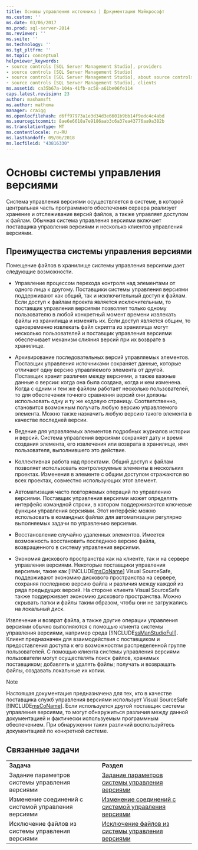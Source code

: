 ```yaml
---
title: Основы управления источника | Документация Майкрософт
ms.custom: ''
ms.date: 03/06/2017
ms.prod: sql-server-2014
ms.reviewer: ''
ms.suite: ''
ms.technology: ''
ms.tgt_pltfrm: ''
ms.topic: conceptual
helpviewer_keywords:
- source controls [SQL Server Management Studio], providers
- source controls [SQL Server Management Studio]
- source controls [SQL Server Management Studio], about source controls
- source controls [SQL Server Management Studio], clients
ms.assetid: ca35b67a-104a-41fb-ac58-a61be06fe114
caps.latest.revision: 23
author: mashamsft
ms.author: mathoma
manager: craigg
ms.openlocfilehash: d6ff97973a1e3d34d3e6601b9bb14f9edc4c4abd
ms.sourcegitcommit: 8ae6e6618a7e9186aab3c6a37ea43776aa9a382b
ms.translationtype: MT
ms.contentlocale: ru-RU
ms.lasthandoff: 09/06/2018
ms.locfileid: "43816330"
---
```

# <a name="source-control-basics"></a>Основы системы управления версиями
  Система управления версиями осуществляется в системе, в которой центральная часть программного обеспечения сервера реализует хранение и отслеживание версий файлов, а также управляет доступом к файлам. Обычная система управления версиями включает поставщика управления версиями и несколько клиентов управления версиями.  
  
## <a name="source-control-benefits"></a>Преимущества системы управления версиями  
 Помещение файлов в хранилище системы управления версиями дает следующие возможности.  
  
-   Управление процессом перехода контроля над элементами от одного лица к другому. Поставщики системы управления версиями поддерживают как общий, так и исключительный доступ к файлам. Если доступ к файлам проекта является исключительным, то поставщик управления версиями позволяет только одному пользователю в любой конкретный момент времени извлекать файлы из хранилища и изменять их. Если доступ является общим, то одновременно извлекать файл скрипта из хранилища могут несколько пользователей и поставщик управления версиями обеспечивает механизм слияния версий при их возврате в хранилище.  
  
-   Архивирование последовательных версий управляемых элементов. Поставщик управления источниками сохраняет данные, которые отличают одну версию управляемого элемента от другой. Поставщик хранит различия между версиями, а также важные данные о версии: когда она была создана, когда и кем изменена. Когда с одним и тем же файлом работает несколько пользователей, то для обеспечения точного сравнения версий они должны использовать одну и ту же кодовую страницу. Соответственно, становится возможным получать любую версию управляемого элемента. Можно также назначить любую версию такого элемента в качестве последней версии.  
  
-   Ведение для управляемых элементов подробных журналов истории и версий. Система управления версиями сохраняет дату и время создания элемента, его извлечения или возврата в хранилище, имя пользователя, выполнившего это действие.  
  
-   Коллективная работа над проектами. Общий доступ к файлам позволяет использовать контролируемые элементы в нескольких проектах. Изменения в элементе с общим доступом отражаются во всех проектах, совместно использующих этот элемент.  
  
-   Автоматизация часто повторяемых операций по управлению версиями. Поставщик управления версиями может определять интерфейс командной строки, в котором поддерживаются ключевые функции управления версиями. Этот интерфейс можно использовать в командных файлах для автоматизации регулярно выполняемых задачи по управлению версиями.  
  
-   Восстановление случайно удаленных элементов. Имеется возможность восстановить последнюю версию файла, возвращенного в систему управления версиями.  
  
-   Экономия дискового пространства как на клиенте, так и на сервере управления версиями. Некоторые поставщики управления версиями, такие как [!INCLUDE[msCoName](../includes/msconame-md.md)] Visual SourceSafe, поддерживают экономию дискового пространства на сервере, сохраняя последнюю версию файла и различия между каждой из ряда предыдущих версий. На стороне клиента Visual SourceSafe также поддерживает экономию дискового пространства. Можно скрывать папки и файлы таким образом, чтобы они не загружались на локальный диск.  
  
 Извлечение и возврат файла, а также другие операции управления версиями обычно выполняются с помощью клиента системы управления версиями, например среда [!INCLUDE[ssManStudioFull](../includes/ssmanstudiofull-md.md)]. Клиент предназначен для взаимодействия с поставщиком и предоставления доступа к его возможностям распределенной группе пользователей. С помощью клиента системы управления версиями пользователи могут осуществлять поиск файлов, хранимых поставщиком; добавлять и удалять файлы; получать и возвращать файлы, создавать локальные их копии.  
  
> [!NOTE]  
>  Настоящая документация предназначена для тех, кто в качестве поставщика служб управления версиями использует Visual SourceSafe [!INCLUDE[msCoName](../includes/msconame-md.md)]. Если используется другой поставщик системы управления версиями, то могут обнаружиться различия между данной документацией и фактически используемым программным обеспечением. При обнаружении таких различий воспользуйтесь документацией по конкретной системе.  
  
## <a name="related-tasks"></a>Связанные задачи  
  
|||  
|-|-|  
|**Задача**|**Раздел**|  
|Задание параметров системы управления версиями|[Задание параметров системы управления версиями](../../2014/database-engine/set-source-control-options.md)|  
|Изменение соединений с системой управления версиями|[Изменение соединений с системой управления версиями](../../2014/database-engine/change-source-control-connections.md)|  
|Исключение файлов из системы управления версиями|[Исключение файлов из системы управления версиями](../../2014/database-engine/exclude-files-from-source-control.md)|  
  
  
